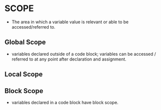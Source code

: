 # SCOPE

* The area in which a variable value is relevant or able to be accessed/referred to. 


## Global Scope
* variables declared outside of a code block; variables can be accessed / referred to at any point after declaration and assignment.

## Local Scope


## Block Scope
* variables declared in a code block have block scope.